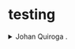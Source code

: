 # testing
<details>
  <summary>Johan Quiroga .</summary>
   Cod:20132020002
  ing.jsquiroga@gmail.com
  ![imagen](https://massolutions.biz/wp-content/uploads/2014/12/e5a06942fa42823c88be5f3a834e063d-fantastic-art-bat-family.jpg)
</details>